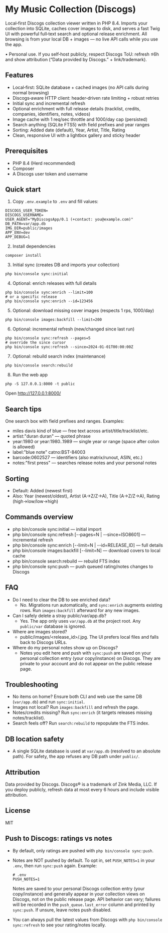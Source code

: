 # My Music Collection (Discogs)

Local‑first Discogs collection viewer written in PHP 8.4. Imports your collection into SQLite, caches cover images to disk, and serves a fast Twig UI with powerful full‑text search and optional release enrichment. All browsing is from your local DB + images — no live API calls while you use the app.

• Personal use. If you self‑host publicly, respect Discogs ToU: refresh ≤6h and show attribution (“Data provided by Discogs.” + link/trademark).

## Features
- Local‑first: SQLite database + cached images (no API calls during normal browsing)
- Discogs‑aware HTTP client: header‑driven rate limiting + robust retries
- Initial sync and incremental refresh
- Optional enrichment with full release details (tracklist, credits, companies, identifiers, notes, videos)
- Image cache with 1 req/sec throttle and 1000/day cap (persisted)
- Search anything (SQLite FTS5) with field prefixes and year ranges
- Sorting: Added date (default), Year, Artist, Title, Rating
- Clean, responsive UI with a lightbox gallery and sticky header

## Prerequisites
- PHP 8.4 (Herd recommended)
- Composer
- A Discogs user token and username

## Quick start
1) Copy `.env.example` to `.env` and fill values:

```
DISCOGS_USER_TOKEN=
DISCOGS_USERNAME=
USER_AGENT="MyDiscogsApp/0.1 (+contact: you@example.com)"
DB_PATH=var/app.db
IMG_DIR=public/images
APP_ENV=dev
APP_DEBUG=1
```

2) Install dependencies
```
composer install
```

3) Initial sync (creates DB and imports your collection)
```
php bin/console sync:initial
```

4) Optional: enrich releases with full details
```
php bin/console sync:enrich --limit=100
# or a specific release
php bin/console sync:enrich --id=123456
```

5) Optional: download missing cover images (respects 1 rps, 1000/day)
```
php bin/console images:backfill --limit=200
```

6) Optional: incremental refresh (new/changed since last run)
```
php bin/console sync:refresh --pages=5
# override the since cursor
php bin/console sync:refresh --since=2024-01-01T00:00:00Z
```

7) Optional: rebuild search index (maintenance)
```
php bin/console search:rebuild
```

8) Run the web app
```
php -S 127.0.0.1:8000 -t public
```
Open http://127.0.0.1:8000/

## Search tips
One search box with field prefixes and ranges. Examples:
- miles davis kind of blue — free text across artist/title/tracklist/etc.
- artist:"duran duran" — quoted phrase
- year:1980 or year:1980..1989 — single year or range (space after colon is allowed)
- label:"blue note" catno:BST-84003
- barcode:0602527 — identifiers (also matrix/runout, ASIN, etc.)
- notes:"first press" — searches release notes and your personal notes

## Sorting
- Default: Added (newest first)
- Also: Year (newest/oldest), Artist (A→Z/Z→A), Title (A→Z/Z→A), Rating (high→low/low→high)

## Commands overview
- php bin/console sync:initial — initial import
- php bin/console sync:refresh [--pages=N | --since=ISO8601] — incremental refresh
- php bin/console sync:enrich [--limit=N | --id=RELEASE_ID] — full details
- php bin/console images:backfill [--limit=N] — download covers to local cache
- php bin/console search:rebuild — rebuild FTS index
- php bin/console sync:push — push queued rating/notes changes to Discogs

## FAQ
- Do I need to clear the DB to see enriched data?
  - No. Migrations run automatically, and `sync:enrich` augments existing rows. Run `images:backfill` afterward for any new images.
- Can I safely delete a stray public/var/app.db?
  - Yes. The app only uses `var/app.db` at the project root. Any `public/var` database is ignored.
- Where are images stored?
  - public/images/<release_id>/<sha1>.jpg. The UI prefers local files and falls back to Discogs URLs.
- Where do my personal notes show up on Discogs?
  - Notes you edit here and push with `sync:push` are saved on your personal collection entry (your copy/instance) on Discogs. They are private to your account and do not appear on the public release page.

## Troubleshooting
- No items on home? Ensure both CLI and web use the same DB (`var/app.db`) and run `sync:initial`.
- Images not local? Run `images:backfill` and refresh the page.
- Notes/credits missing? Run `sync:enrich` (it targets releases missing notes/tracklist).
- Search feels off? Run `search:rebuild` to repopulate the FTS index.

## DB location safety
- A single SQLite database is used at `var/app.db` (resolved to an absolute path). For safety, the app refuses any DB path under `public/`.

## Attribution
Data provided by Discogs. Discogs® is a trademark of Zink Media, LLC. If you deploy publicly, refresh data at most every 6 hours and include visible attribution.

## License
MIT


## Push to Discogs: ratings vs notes
- By default, only ratings are pushed with `php bin/console sync:push`.
- Notes are NOT pushed by default. To opt in, set `PUSH_NOTES=1` in your `.env`, then run `sync:push` again. Example:
  
  ```
  # .env
  PUSH_NOTES=1
  ```
  
  Notes are saved to your personal Discogs collection entry (your copy/instance) and generally appear in your collection views on Discogs, not on the public release page. API behavior can vary; failures will be recorded in the `push_queue.last_error` column and printed by `sync:push`. If unsure, leave notes push disabled.
- You can always pull the latest values from Discogs with `php bin/console sync:refresh` to see your rating/notes locally.
